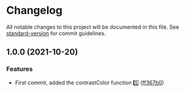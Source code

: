 # Changelog

All notable changes to this project will be documented in this file. See [standard-version](https://github.com/conventional-changelog/standard-version) for commit guidelines.

## 1.0.0 (2021-10-20)


### Features

* First commit, added the contrastColor function 1️⃣ ([ff367b0](https://github.com/JebBarbas/jeact-contrast-text/commit/ff367b042478622d93bbe6efb0c440631dce98dc))
